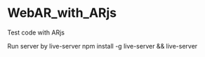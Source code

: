 # WebAR_with_ARjs
Test code with ARjs

Run server by live-server
npm install -g live-server && live-server
